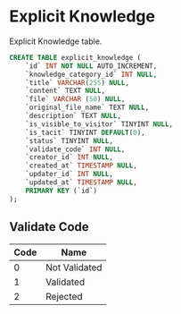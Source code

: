 # Explicit Knowledge
Explicit Knowledge table.

```sql
CREATE TABLE explicit_knowledge (
	`id` INT NOT NULL AUTO_INCREMENT,
    `knowledge_category_id` INT NULL,
    `title` VARCHAR(255) NULL,
	`content` TEXT NULL,
    `file` VARCHAR (50) NULL,
    `original_file_name` TEXT NULL,
    `description` TEXT NULL,
    `is_visible_to_visitor` TINYINT NULL,
    `is_tacit` TINYINT DEFAULT(0),
    `status` TINYINT NULL,
    `validate_code` INT NULL,
    `creator_id` INT NULL,
    `created_at` TIMESTAMP NULL,
    `updater_id` INT NULL,
    `updated_at` TIMESTAMP NULL,
	PRIMARY KEY (`id`)
);
```

## Validate Code
| Code | Name |
| ---- | ---- |
| 0 | Not Validated |
| 1 | Validated |
| 2 | Rejected |